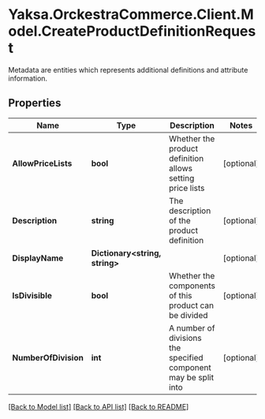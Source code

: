 # Yaksa.OrckestraCommerce.Client.Model.CreateProductDefinitionRequest
Metadata are entities which represents additional definitions and attribute information.

## Properties

Name | Type | Description | Notes
------------ | ------------- | ------------- | -------------
**AllowPriceLists** | **bool** | Whether the product definition allows setting price lists | [optional] 
**Description** | **string** | The description of the product definition | [optional] 
**DisplayName** | **Dictionary&lt;string, string&gt;** |  | [optional] 
**IsDivisible** | **bool** | Whether the components of this product can be divided | [optional] 
**NumberOfDivision** | **int** | A number of divisions the specified component may be split into | [optional] 

[[Back to Model list]](../README.md#documentation-for-models) [[Back to API list]](../README.md#documentation-for-api-endpoints) [[Back to README]](../README.md)


